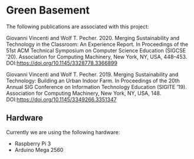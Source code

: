 # Green Basement

The following publications are associated with this project:

Giovanni Vincenti and Wolf T. Pecher. 2020. Merging Sustainability and Technology in the Classroom: An Experience Report. In Proceedings of the 51st ACM Technical Symposium on Computer Science Education (SIGCSE ’20). Association for Computing Machinery, New York, NY, USA, 448–453. DOI:https://doi.org/10.1145/3328778.3366899

Giovanni Vincenti and Wolf T. Pecher. 2019. Merging Sustainability and Technology: Building an Urban Indoor Farm. In Proceedings of the 20th Annual SIG Conference on Information Technology Education (SIGITE ’19). Association for Computing Machinery, New York, NY, USA, 148. DOI:https://doi.org/10.1145/3349266.3351347

## Hardware

Currently we are using the following hardware:

- Raspberry Pi 3
- Arduino Mega 2560
